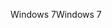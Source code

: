 <span data-ttu-id="22f27-101">Windows 7</span><span class="sxs-lookup"><span data-stu-id="22f27-101">Windows 7</span></span>